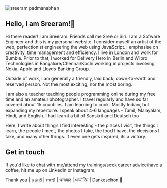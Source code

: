<img class="img img--left img--grow" loading="lazy" src="/posts/blog/sreeram.jpg" alt="sreeram padmanabhan" title="sreeram padmanabhan" />

## Hello, I am Sreeram!👋

Hi there reader! I am Sreeram. Friends call me Sree or Siri. I am a Sofware Engineer and this is my personal website. I consider myself an artist of the web, perfectionist engineering the web using JavaScript. I emphasise on creativity, time management and efficiency. I live in London and work for Bumble. Prior to that, I worked for Delivery Hero in Berlin and Wipro Technologies in Bangalore/Chennai/Kochi working in projects involving Nokia, Apple and Lloyds Banking Group.

Outside of work, I am generally a friendly, laid back, down-to-earth and reserved person. Not the most exciting, nor the most boring.

I am also a teacher teaching people programming online during my free time and an amateur photographer. I travel regularly and have so far covered about 15 countries. I am learning to cook. Mostly Indian, but expanding my repertoire. I speak about 4-6 languages - Tamil, Malayalam, Hindi, and English. I had learnt a bit of Sanskrit and Deutsch too.

Here, I write about things I find interesting - the places I visit, the things I learn, the people I meet, the photos I take, the food I have, the decisions I take, and many other things. If even one gets inspired, its a victory.

## Get in touch

If you'd like to chat with me/attend my trainings/seek career advice/have a coffee, hit me up on LinkedIn or Instagram.

<span align='center'>Thank you | நன்றி | നന്ദി | धन्यवाद | धन्योस्मि | Dankeschön 🙏</span>
